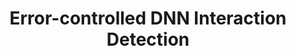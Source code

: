 ---
layout: page
title: Error-controlled DNN Interaction Detection
description: Inspired by existing work in DNN feature interaction detection and knokcoff-filter, we proposed an enhanced Neural Interaction Detection (NID) algorithm that produces error-controlled DNN feature interaction predictions. 
img: assets/img/NID.gif
importance: 2
category: research
---